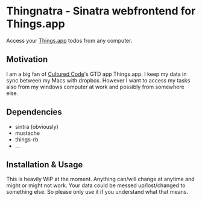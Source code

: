 # Thingnatra - Sinatra webfrontend for Things.app

Access your [Things.app][1] todos from any computer.

## Motivation

I am a big fan of [Cultured Code][2]'s GTD app Things.app. I keep my data
in sync between my Macs with dropbox. However I want to
access my tasks also from my windows computer at work and possibly from
somewhere else.

## Dependencies

* sintra (obviously)
* mustache
* things-rb
* ...

## Installation & Usage
This is heavily WIP at the moment. Anything can/will change at anytime and
might or might not work. Your data could be messed up/lost/changed to something
else. So please only use it if you understand what that means.

[1]: http://culturedcode.com/things
[2]: http://culturedcode.com
